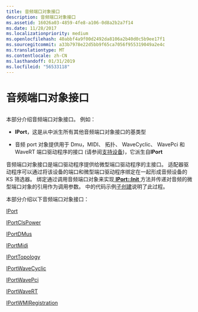 ```yaml
---
title: 音频端口对象接口
description: 音频端口对象接口
ms.assetid: 16026a03-4859-4fe8-a106-0d8a2b2a7f14
ms.date: 11/28/2017
ms.localizationpriority: medium
ms.openlocfilehash: 40abbf4a9f00d2492da8106a2b40d0c5b9ee17f1
ms.sourcegitcommit: a33b7978e22d5bb9f65ca7056f955319049a2e4c
ms.translationtype: MT
ms.contentlocale: zh-CN
ms.lasthandoff: 01/31/2019
ms.locfileid: "56533118"
---
```

# <a name="audio-port-object-interfaces"></a>音频端口对象接口


## <span id="ddk_audio_port_object_interfaces_ks"></span><span id="DDK_AUDIO_PORT_OBJECT_INTERFACES_KS"></span>


本部分介绍音频端口对象接口。 例如：

-   **IPort**，这是从中派生所有其他音频端口对象接口的基类型

-   音频 port 对象提供用于 Dmu，MIDI、 拓扑、 WaveCyclic、 WavePci 和 WaveRT 端口驱动程序的接口 (请参阅[支持设备](https://msdn.microsoft.com/library/windows/hardware/ff538398))，它派生自**IPort**

音频端口对象接口是端口驱动程序提供给微型端口驱动程序的主接口。 适配器驱动程序可以通过将该设备的端口和微型端口驱动程序绑定在一起形成音频设备的 KS 筛选器。 绑定通过调用音频端口对象来实现[ **IPort::Init** ](https://msdn.microsoft.com/library/windows/hardware/ff536943)方法并传递对音频的微型端口对象的引用作为调用参数。 中的代码示例[子创建](https://msdn.microsoft.com/library/windows/hardware/ff538390)说明了此过程。

本部分介绍以下音频端口对象接口：

[IPort](https://msdn.microsoft.com/library/windows/hardware/ff536842)

[IPortClsPower](https://msdn.microsoft.com/library/windows/hardware/ff536844)

[IPortDMus](https://msdn.microsoft.com/library/windows/hardware/ff536879)

[IPortMidi](https://msdn.microsoft.com/library/windows/hardware/ff536891)

[IPortTopology](https://msdn.microsoft.com/library/windows/hardware/ff536896)

[IPortWaveCyclic](https://msdn.microsoft.com/library/windows/hardware/ff536899)

[IPortWavePci](https://msdn.microsoft.com/library/windows/hardware/ff536905)

[IPortWaveRT](https://msdn.microsoft.com/library/windows/hardware/ff536920)

[IPortWMIRegistration](https://msdn.microsoft.com/library/windows/hardware/ff536935)

 

 





